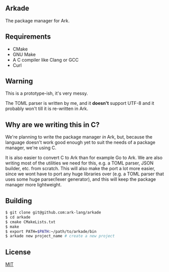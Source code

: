 ## Arkade
The package manager for Ark.

## Requirements
* CMake
* GNU Make
* A C compiler like Clang or GCC
* Curl

## Warning
This is a prototype-ish, it's very messy.

The TOML parser is written by me, and it **doesn't** support UTF-8 and it probably won't till it is re-written in Ark.

## Why are we writing this in C?
We're planning to write the package manager *in* Ark, but, because the language doesn't work good enough yet to suit the needs of a package manager, we're using C.

It is also easier to convert C to Ark than for example Go to Ark. We are also writing
most of the utilities we need for this, e.g. a TOML parser, JSON builder, etc. from scratch.
This will also make the port a lot more easier, since we wont have to port any huge libraries
over (e.g. a TOML parser that uses some huge parser/lexer generator), and this will keep the package manager more lightweight.

## Building

```bash
$ git clone git@github.com:ark-lang/arkade
$ cd arkade
$ cmake CMakeLists.txt
$ make
$ export PATH=$PATH:~/path/to/arkade/bin
$ arkade new project_name # create a new project
```

## License
[MIT](/LICENSE)